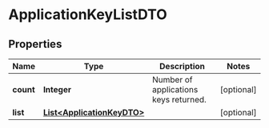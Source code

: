 

# ApplicationKeyListDTO

## Properties

Name | Type | Description | Notes
------------ | ------------- | ------------- | -------------
**count** | **Integer** | Number of applications keys returned.  |  [optional]
**list** | [**List&lt;ApplicationKeyDTO&gt;**](ApplicationKeyDTO.md) |  |  [optional]



